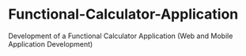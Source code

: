 # Functional-Calculator-Application
Development of a Functional Calculator Application (Web and Mobile Application Development)
